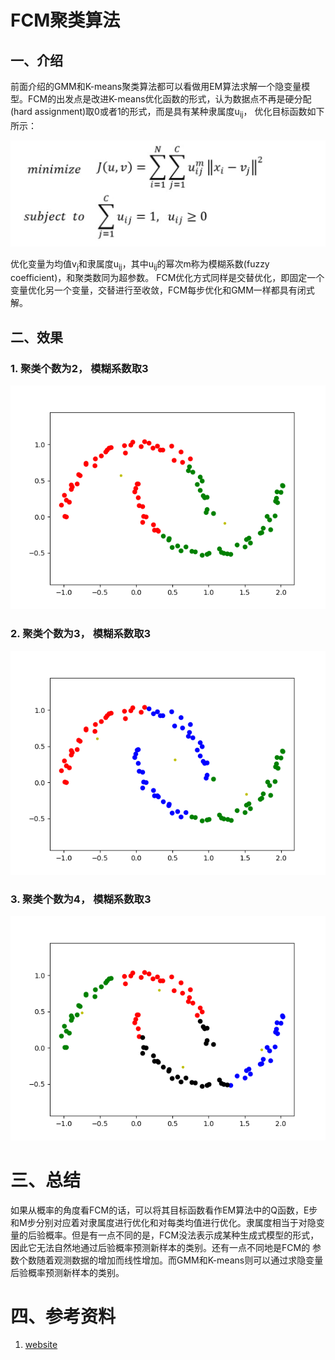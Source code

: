 # FCM聚类算法
## 一、介绍
前面介绍的GMM和K-means聚类算法都可以看做用EM算法求解一个隐变量模型。FCM的出发点是改进K-means优化函数的形式，认为数据点不再是硬分配(hard assignment)取0或者1的形式，而是具有某种隶属度u<sub>ij</sub>，
优化目标函数如下所示：

![FCM loss function](../resources/FCM/FCM_loss_function.jpg)

优化变量为均值v<sub>j</sub>和隶属度u<sub>ij</sub>，其中u<sub>ij</sub>的幂次m称为模糊系数(fuzzy coefficient)，和聚类数同为超参数。
FCM优化方式同样是交替优化，即固定一个变量优化另一个变量，交替进行至收敛，FCM每步优化和GMM一样都具有闭式解。

## 二、效果
### 1. 聚类个数为2， 模糊系数取3

![FCM_2.png](../result/FCM/FCM_2.png)

### 2. 聚类个数为3， 模糊系数取3

![FCM_3.png](../result/FCM/FCM_3.png)

### 3. 聚类个数为4， 模糊系数取3

![FCM_4.png](../result/FCM/FCM_4.png)

# 三、总结
如果从概率的角度看FCM的话，可以将其目标函数看作EM算法中的Q函数，E步和M步分别对应着对隶属度进行优化和对每类均值进行优化。隶属度相当于对隐变量的后验概率。但是有一点不同的是，FCM没法表示成某种生成式模型的形式，因此它无法自然地通过后验概率预测新样本的类别。还有一点不同地是FCM的
参数个数随着观测数据的增加而线性增加。而GMM和K-means则可以通过求隐变量后验概率预测新样本的类别。

# 四、参考资料
1. [website](https://zhuanlan.zhihu.com/p/85244505)

